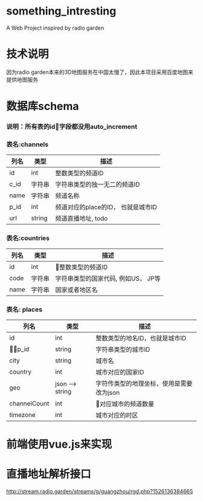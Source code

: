 # something_intresting
A Web Project inspired by radio garden

# 技术说明
因为radio garden本来的3D地图服务在中国太慢了，因此本项目采用百度地图来提供地图服务

# 数据库schema
### 说明：所有表的id字段都没用auto_increment

### 表名:channels
| 列名	| 类型	| 描述	|
| ----- | ----- | ----- |
| id | int | 整数类型的频道ID |
| c_id | 字符串 | 字符串类型的独一无二的频道ID |
| name | 字符串 | 频道名称 |
| p_id | int | 频道对应的place的ID， 也就是城市ID |
| url | string | 频道直播地址, todo |

### 表名:countries
| 列名 | 类型 | 描述 |
| ----- | ----- | ----- |
| id | int | 整数类型的频道ID |
| code | 字符串 | 字符串类型的国家代码, 例如US， JP等 |
| name | 字符串 | 国家或者地区名 |

### 表名: places
| 列名 | 类型 | 描述 |
| ----- | ----- | ----- |
| id | int | 整数类型的地名ID，也就是城市ID |
| p_id | string | 字符串类型的城市ID |
| city | string | 城市名 |
| country | int | 城市对应的国家ID |
| geo | json --> string | 字符传类型的地理坐标，使用是需要改为json |
| channelCount | int | 对应城市的频道数量 |
| timezone | int | 城市对应的时区 |

# 前端使用vue.js来实现

# 直播地址解析接口
 http://stream.radio.garden/streams/g/guangzhou/rgd.php?1526136384665

 